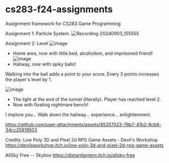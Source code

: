 # cs283-f24-assignments
Assignment framework for CS283 Game Programming


Assignment 1: Particle System. 
![Recording-20240903_155555](https://github.com/user-attachments/assets/1c96fa57-e71c-4f50-8c0d-94d72ea49baf)


Assignment 2: Level
![image](https://github.com/user-attachments/assets/099dd887-6330-40e2-999f-c981bcb19af2)
- Home area, now with little bed, alcoholism, and imprisoned friend!
![image](https://github.com/user-attachments/assets/fe5c4f5e-793d-40eb-92c1-122822590a39)
- Hallway, now with spiky balls!

Walking into the ball adds a point to your score. Every 3 points increases the player's level by 1.

![image](https://github.com/user-attachments/assets/fd63ee13-95a0-4cc6-8af7-c8add67d51cb)
- The light at the end of the tunnel (literally). Player has reached level 2.
- Now with floating nightmare bench!

I implore you... Walk down the hallway... experience... enlightenment. 

https://github.com/user-attachments/assets/85257523-78b7-41b2-8cb6-34cc25819503




Credits: 
Low Poly 3D and Pixel 2d RPG Game Assets - Devil's Workshop https://devilsworkshop.itch.io/low-poly-3d-and-pixel-2d-rpg-game-assets

AllSky Free -- Skybox
https://distantlantern.itch.io/allsky-free





